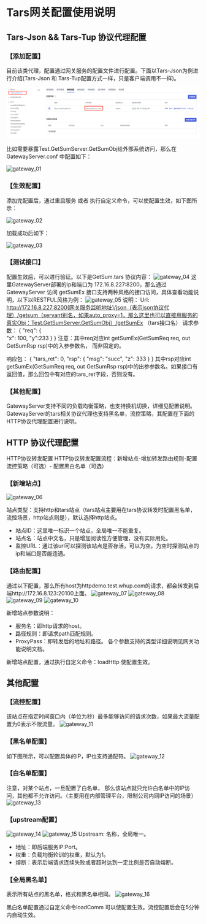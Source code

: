 # Tars网关配置使用说明

## Tars-Json && Tars-Tup 协议代理配置

### 【添加配置】
目前该类代理，配置通过网关服务的配置文件进行配置。下面以Tars-Json为例进行介绍(Tars-Json 和 Tars-Tup配置方式一样，只是客户端调用不一样)。

![gateway_00](../assets/gateway_00.png)

比如需要暴露Test.GetSumServer.GetSumObj给外部系统访问，那么在GatewayServer.conf 中配置如下：

![gateway_01](../assets/gateway_01.png)

### 【生效配置】
添加完配置后，通过重启服务 或者 执行自定义命令，可以使配置生效，如下图所示：

![gateway_02](../assets/gateway_02.png)

加载成功后如下：

![gateway_03](../assets/gateway_03.png)

### 【测试接口】
配置生效后，可以进行验证。以下是GetSum.tars 协议内容：
![gateway_04](../assets/gateway_04.png)
这里GatewayServer部署的ip和端口为 172.16.8.227:8200，那么通过GatewayServer 访问 getSumEx 接口支持两种风格的接口访问，具体查看功能说明，以下以RESTFUL风格为例：
![gateway_05](../assets/gateway_05.png)
说明：
Url: http://172.16.8.227:8200(网关服务监听地址)/json（表示json协议代理）/getsum（servant别名，如果auto_proxy=1，那么这里也可以直接用服务的真实Obj：Test.GetSumServer.GetSumObj）/getSumEx （tars接口名）
请求参数：
{
	"req": 
		{	
			"x": 100, 
			"y":233
		}
}
注意：其中req对应int getSumEx(GetSumReq req, out GetSumRsp rsp)中的入参参数名， 而非固定的。

响应包：
{
    "tars_ret": 0,
    "rsp": {
        "msg": "succ",
        "z": 333
    }
}
其中rsp对应int getSumEx(GetSumReq req, out GetSumRsp rsp)中的出参参数名。如果接口有返回值，那么回包中有对应的tars_ret字段，否则没有。


### 【其他配置】
GatewayServer支持不同的负载均衡策略，也支持换机切换，详细见配置说明。
GatewayServer的tars相关协议代理也支持黑名单，流控策略，其配置在下面的HTTP协议代理配置进行说明。


## HTTP 协议代理配置
HTTP协议转发配置
HTTP协议转发配置流程：新增站点-增加转发路由规则-配置流控策略（可选）- 配置黑白名单（可选）
### 【新增站点】
![gateway_06](../assets/gateway_06.png)

站点类型：支持http和tars站点（tars站点主要用在tars协议转发时配置黑名单，流控场景，http站点则是），默认选择http站点。
* 站点ID：这里唯一标识一个站点，全局唯一不能重复。
* 站点名：站点中文名，只是增加阅读性方便管理，没有实际用处。
* 监控URL：通过该url可以探测该站点是否存活，可以为空。为空时探测站点的ip和端口是否能连通。

### 【路由配置】
通过以下配置，那么所有host为httpdemo.test.whup.com的请求，都会转发到后端http://172.16.8.123:20100上面。
![gateway_07](../assets/gateway_07.png)
![gateway_08](../assets/gateway_08.png)
![gateway_09](../assets/gateway_09.png)
![gateway_10](../assets/gateway_10.png)

新增站点参数说明：
* 服务名：即http请求的host。
* 路径规则：即请求path匹配规则。
* ProxyPass：即转发后的地址和路径。
各个参数支持的类型详细说明见网关功能说明文档。

新增站点配置，通过执行自定义命令：loadHttp 使配置生效。

## 其他配置
### 【流控配置】
该站点在指定时间窗口内（单位为秒）最多能够访问的请求次数，如果最大流量配置为0表示不限流量。
![gateway_11](../assets/gateway_11.png)

### 【黑名单配置】
如下图所示，可以配置具体的IP，IP也支持通配符。
![gateway_12](../assets/gateway_12.png)

### 【白名单配置】
注意，对某个站点，一旦配置了白名单， 那么该站点就只允许白名单中的IP访问，其他都不允许访问。（主要用在内部管理平台，限制公司内网IP访问的场景）
![gateway_13](../assets/gateway_13.png)


### 【upstream配置】
![gateway_14](../assets/gateway_14.png)
![gateway_15](../assets/gateway_15.png)
Upstream: 名称，全局唯一。
* 地址：即后端服务IP:Port。
* 权重：负载均衡轮训的权重，默认为1。
* 熔断：表示后端请求连续失败或者超时达到一定比例是否自动熔断。

### 【全局黑名单】
表示所有站点的黑名单，格式和黑名单相同。
![gateway_16](../assets/gateway_16.png)

黑白名单配置通过自定义命令loadComm 可以使配置生效。流控配置后会在5分钟内自动生效。